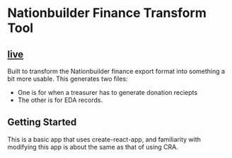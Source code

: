 # Nationbuilder Finance Transform Tool

## [live](https://d3jqwzueqzu6xe.cloudfront.net/index.html)

Built to transform the Nationbuilder finance export format into something a bit more usable. This generates two files:

- One is for when a treasurer has to generate donation reciepts
- The other is for EDA records.



## Getting Started

This is a basic app that uses create-react-app, and familiarity with modifying this app is about the same as that of using CRA. 
